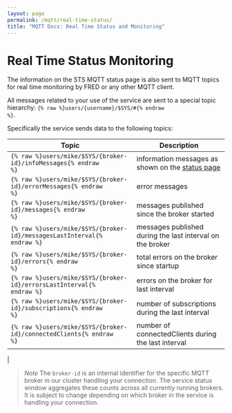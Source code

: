 ```yaml
---
layout: page
permalink: /mqtt/real-time-status/
title: "MQTT Docs: Real Time Status and Monitoring"
---
```


# Real Time Status Monitoring

The information on the STS MQTT status page is also sent to MQTT topics for real time monitoring by FRED or any other MQTT client.

All messages related to your use of the service are sent to a special topic hierarchy: <code>{% raw %}users/{username}/$SYS/#{% endraw %}</code>.

Specifically the service sends data to the following topics:

| Topic | Description |
| ----- | ----------- |
| <code>{% raw %}users/mike/$SYS/{broker-id}/infoMessages{% endraw %}</code> | information messages as shown on the [status page](http://mqtt.sensetecnic.com/status) |
| <code>{% raw %}users/mike/$SYS/{broker-id}/errorMessages{% endraw %}</code> | error messages |
| <code>{% raw %}users/mike/$SYS/{broker-id}/messages{% endraw %}</code> | messages published since the broker started |
| <code>{% raw %}users/mike/$SYS/{broker-id}/messagesLastInterval{% endraw %}</code> | messages published during the last interval on the broker |
| <code>{% raw %}users/mike/$SYS/{broker-id}/errors{% endraw %}</code> | total errors on the broker since startup | 
| <code>{% raw %}users/mike/$SYS/{broker-id}/errorsLastInterval{% endraw %}</code> | errors on the broker for last interval | 
| <code>{% raw %}users/mike/$SYS/{broker-id}/subscriptions{% endraw %}</code> | number of subscriptions during the last interval | 
| <code>{% raw %}users/mike/$SYS/{broker-id}/connectedClients{% endraw %} | number of connectedClients during the last interval
 |


>*Note* The <code>broker-id</code> is an internal identifier for the specific MQTT broker in our cluster handling your connection. The service status window aggregates these counts across all currently running brokers.  It is subject to change depending on which broker in the service is handling your connection.
